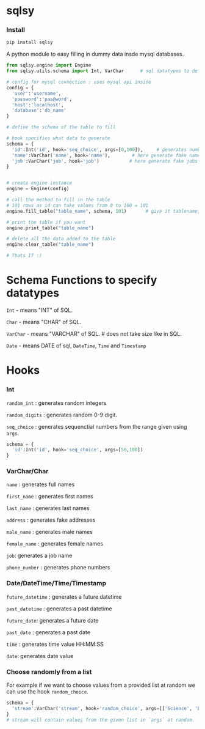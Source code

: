 # sqlsy
### Install
```bash
pip install sqlsy
```

A python module to easy filling in dummy data insde mysql databases.

```python
from sqlsy.engine import Engine
from sqlsy.utils.schema import Int, VarChar      # sql datatypes to define schema

# config for mysql connection : uses mysql api inside
config = {
  'user':'username',
  'password':'pas@word',
  'host':'localhost',
  'database':'db_name'
}

# define the schema of the table to fill

# hook specifies what data to generate
schema = {
  'id':Int('id', hook='seq_choice', args=[0,100]),     # generates numbers 0 - 100 inclu
  'name':VarChar('name', hook='name'),        # here generate fake names
  'job':VarChar('job', hook='job')           # here generate fake jobs
}


# create engine instance
engine = Engine(config)

# call the method to fill in the table
# 101 rows as id can take values from 0 to 100 = 101
engine.fill_table("table_name", schema, 101)       # give it tablename, schema of table and no of rows.

# print the table if you want
engine.print_table("table_name")

# delete all the data added to the table
engine.clear_table("table_name")

# Thats IT :)
```


# Schema Functions to specify datatypes
`Int` - means "INT" of SQL.

`Char` - means "CHAR" of SQL.

`VarChar` - means "VARCHAR" of SQL. # does not take size like in SQL.

`Date` - means DATE of sql, `DateTime`, `Time` and `Timestamp`


# Hooks
### Int
`random_int` : generates random integers

`random_digits` : generates random 0-9 digit.

`seq_choice` : generates sequenctial numbers from the range given using `args`.

```python
schema = {
  'id':Int('id', hook='seq_choice', args=[50,100])
}
```

### VarChar/Char
`name` : generates full names

`first_name` : generates first names

`last_name` : generates last names

`address` : generates fake addresses

`male_name` : generates male names

`female_name` : generates female names

`job`: generates a job name

`phone_number` : generates phone numbers


### Date/DateTime/Time/Timestamp

`future_datetime` : generates a future datetime

`past_datetime` : generates a past datetime

`future_date`: generates a future date

`past_date` : generates a past date

`time` : generates time value HH:MM:SS

`date`: generates date value


### Choose randomly from a list
For example if we want to choose values from a provided list at random we can use the hook `random_choice`.
```python
schema = {
  'stream':VarChar('stream', hook='random_choice', args=[['Science', 'BCA', 'BTech']])
}
# stream will contain values from the given list in `args` at random.
```
